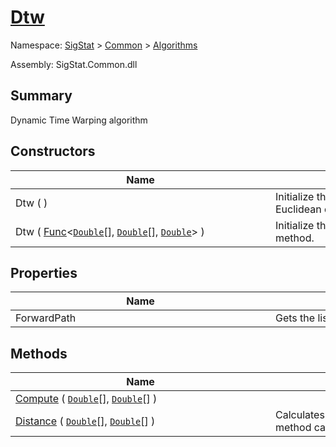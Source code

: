 # [Dtw](./Dtw.md)

Namespace: [SigStat]() > [Common](./../README.md) > [Algorithms](./README.md)

Assembly: SigStat.Common.dll

## Summary
Dynamic Time Warping algorithm

## Constructors

| Name | Summary | 
| --- | --- | 
| Dtw (  )<div style="width: 400px">| Initialize the DTW algorithm with the default Euclidean distance method.<div style="width: 400px">| <br>
| Dtw ( [Func](https://docs.microsoft.com/en-us/dotnet/api/System.Func-3)\<[`Double`](https://docs.microsoft.com/en-us/dotnet/api/System.Double)[], [`Double`](https://docs.microsoft.com/en-us/dotnet/api/System.Double)[], [`Double`](https://docs.microsoft.com/en-us/dotnet/api/System.Double)> )<div style="width: 400px">| Initialize the DTW algorithm with given distance method.<div style="width: 400px">| <br>


## Properties

| Name | Summary | 
| --- | --- | 
| ForwardPath<div style="width: 400px">| Gets the list of points representing the shortest path.<div style="width: 400px">| <br>


## Methods

| Name | Summary | 
| --- | --- | 
| [Compute](./Methods/Dtw-100664150.md) ( [`Double`](https://docs.microsoft.com/en-us/dotnet/api/System.Double)[], [`Double`](https://docs.microsoft.com/en-us/dotnet/api/System.Double)[] )<div style="width: 400px">| <div style="width: 400px">| <br>
| [Distance](./Methods/Dtw-100664151.md) ( [`Double`](https://docs.microsoft.com/en-us/dotnet/api/System.Double)[], [`Double`](https://docs.microsoft.com/en-us/dotnet/api/System.Double)[] )<div style="width: 400px">| Calculates distance between two points.  Distance method can be set in ctor.<div style="width: 400px">| <br>


